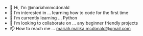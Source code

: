 - 👋 Hi, I’m @mariahmmcdonald
- 👀 I’m interested in ... learning how to code for the first time
- 🌱 I’m currently learning ... Python
- 💞️ I’m looking to collaborate on ... any beginner friendly projects 
- 📫 How to reach me ... mariah.malika.mcdonald@gmail.com 
<!---
mariahmmcdonald/mariahmmcdonald is a ✨ special ✨ repository because its `README.md` (this file) appears on your GitHub profile.
You can click the Preview link to take a look at your changes.
--->
